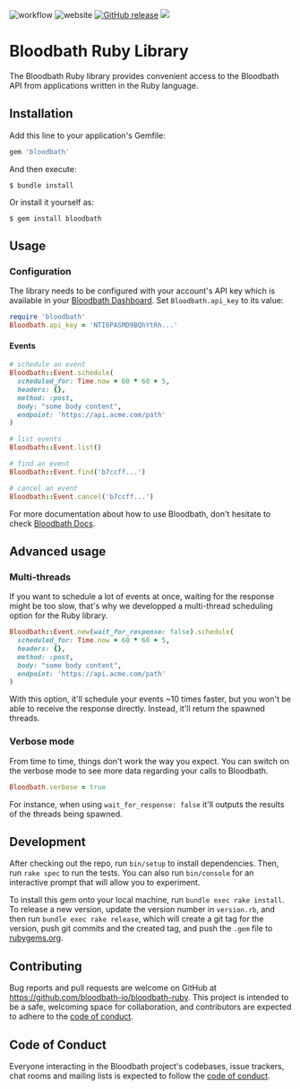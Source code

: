 ![workflow](https://github.com/bloodbath-io/bloodbath-ruby/actions/workflows/main.yml/badge.svg)
![website](https://img.shields.io/website.svg?down_color=red&down_message=down&up_color=purple&up_message=up&url=http%3A%2F%2Fbloodbath.io)
[![GitHub release](https://img.shields.io/github/release/bloodbath-io/bloodbath-ruby.svg)](https://github.com/bloodbath-io/bloodbath-ruby/releases/)
![](https://ruby-gem-downloads-badge.herokuapp.com/bloodbath?type=total)


# Bloodbath Ruby Library

The Bloodbath Ruby library provides convenient access to the Bloodbath API from applications written in the Ruby language.

## Installation

Add this line to your application's Gemfile:

```ruby
gem 'bloodbath'
```

And then execute:

    $ bundle install

Or install it yourself as:

    $ gem install bloodbath

## Usage

### Configuration
The library needs to be configured with your account's API key which is available in your [Bloodbath Dashboard](https://app.bloodbath.io/). Set `Bloodbath.api_key` to its value:

```ruby
require 'bloodbath'
Bloodbath.api_key = 'NTI6PASMD9BQhYtRh...'
```

#### Events
```ruby
# schedule an event
Bloodbath::Event.schedule(
  scheduled_for: Time.now + 60 * 60 + 5,
  headers: {},
  method: :post,
  body: "some body content",
  endpoint: 'https://api.acme.com/path'
)

# list events
Bloodbath::Event.list()

# find an event
Bloodbath::Event.find('b7ccff...')

# cancel an event
Bloodbath::Event.cancel('b7ccff...')
```

For more documentation about how to use Bloodbath, don't hesitate to check [Bloodbath Docs](https://docs.bloodbath.io).

## Advanced usage
### Multi-threads

If you want to schedule a lot of events at once, waiting for the response might be too slow, that's why we developped a multi-thread scheduling option for the Ruby library.

```ruby
Bloodbath::Event.new(wait_for_response: false).schedule(
  scheduled_for: Time.now + 60 * 60 + 5,
  headers: {},
  method: :post,
  body: "some body content",
  endpoint: 'https://api.acme.com/path'
)
```

With this option, it'll schedule your events ~10 times faster, but you won't be able to receive the response directly. Instead, it'll return the spawned threads.

### Verbose mode

From time to time, things don't work the way you expect. You can switch on the verbose mode to see more data regarding your calls to Bloodbath.

```ruby
Bloodbath.verbose = true
```

For instance, when using `wait_for_response: false` it'll outputs the results of the threads being spawned.

## Development

After checking out the repo, run `bin/setup` to install dependencies. Then, run `rake spec` to run the tests. You can also run `bin/console` for an interactive prompt that will allow you to experiment.

To install this gem onto your local machine, run `bundle exec rake install`. To release a new version, update the version number in `version.rb`, and then run `bundle exec rake release`, which will create a git tag for the version, push git commits and the created tag, and push the `.gem` file to [rubygems.org](https://rubygems.org).

## Contributing

Bug reports and pull requests are welcome on GitHub at https://github.com/bloodbath-io/bloodbath-ruby. This project is intended to be a safe, welcoming space for collaboration, and contributors are expected to adhere to the [code of conduct](https://github.com/bloodbath-io/bloodbath-ruby/blob/master/CODE_OF_CONDUCT.md).

## Code of Conduct

Everyone interacting in the Bloodbath project's codebases, issue trackers, chat rooms and mailing lists is expected to follow the [code of conduct](https://github.com/bloodbath-io/bloodbath-ruby/blob/master/CODE_OF_CONDUCT.md).
